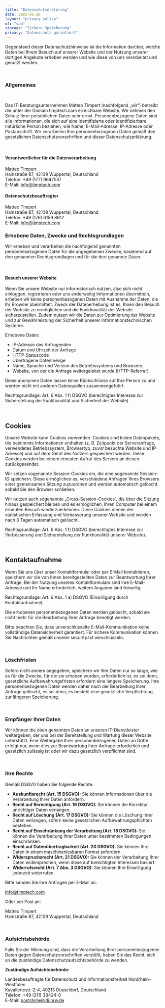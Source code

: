 ```yaml
---
title: "Datenschutzerklärung"
date: 2025-01-26
layout: "privacy_policy"
of: "von"
storage: "Sichere Speicherung"
privacy: "Datenschutz garantiert"
---
```


Gegenstand dieser Datenschutzhinweise ist die Information darüber, welche Daten bei Ihrem Besuch auf unserer Website und der Nutzung unserer dortigen Angebote erhoben werden und wie diese von uns verarbeitet und genutzt werden.

&nbsp;

### Allgemeines

&nbsp;

Das IT-Beratungsunternehmen Matteo Timpert (nachfolgend „wir“) betreibt die unter der Domain timptech.com erreichbare Website. Wir nehmen den Schutz Ihrer persönlichen Daten sehr ernst. Personenbezogene Daten sind alle Informationen, die sich auf eine identifizierte oder identifizierbare natürliche Person beziehen, wie Name, E-Mail-Adresse, IP-Adresse oder Postanschrift. Wir verarbeiten Ihre personenbezogenen Daten gemäß den gesetzlichen Datenschutzvorschriften und dieser Datenschutzerklärung.

&nbsp;

#### Verantwortlicher für die Datenverarbeitung
Matteo Timpert  
Hainstraße 87, 42109 Wuppertal, Deutschland  
Telefon: +49 (177) 9647537  
E-Mail: [info@timptech.com](mailto:info@timptech.com)

#### Datenschutzbeauftragter
Matteo Timpert  
Hainstraße 87, 42109 Wuppertal, Deutschland  
Telefon: +49 (176) 6159 8612  
E-Mail: [info@timptech.com](mailto:info@timptech.com)

### Erhobene Daten, Zwecke und Rechtsgrundlagen
Wir erheben und verarbeiten die nachfolgend genannten personenbezogenen Daten für die angegebenen Zwecke, basierend auf den genannten Rechtsgrundlagen und für die dort genannte Dauer.

&nbsp;

#### Besuch unserer Website
Wenn Sie unsere Website nur informatorisch nutzen, also sich nicht einloggen, registrieren oder uns anderweitig Informationen übermitteln, erheben wir keine personenbezogenen Daten mit Ausnahme der Daten, die Ihr Browser übermittelt. Zweck der Datenerhebung ist es, Ihnen den Besuch der Website zu ermöglichen und die Funktionalität der Website sicherzustellen. Zudem nutzen wir die Daten zur Optimierung der Website und zur Gewährleistung der Sicherheit unserer informationstechnischen Systeme.

Erhobene Daten:
- IP-Adresse des Anfragenden
- Datum und Uhrzeit der Anfrage
- HTTP-Statuscode
- Übertragene Datenmenge
- Name, Sprache und Version des Betriebssystems und Browsers
- Website, von der die Anfrage weitergeleitet wurde (HTTP-Referrer)

Diese anonymen Daten lassen keine Rückschlüsse auf Ihre Person zu und werden nicht mit anderen Datenquellen zusammengeführt.

Rechtsgrundlage: Art. 6 Abs. 1 f) DSGVO (berechtigtes Interesse zur Sicherstellung der Funktionalität und Sicherheit der Website).

&nbsp;

## Cookies

Unsere Website kann Cookies verwenden. Cookies sind kleine Datenpakete, die bestimmte Informationen enthalten (z. B. Zeitpunkt der Serveranfrage, verwendetes Betriebssystem, Browsertyp, zuvor besuchte Website und IP-Adresse) und auf dem Gerät des Nutzers gespeichert werden. Diese Cookies werden bei einem erneuten Aufruf des Servers an diesen zurückgesendet.

Wir setzen sogenannte Session-Cookies ein, die eine sogenannte Session-ID speichern. Diese ermöglichen es, verschiedene Anfragen Ihres Browsers einer gemeinsamen Sitzung zuzuordnen und werden automatisch gelöscht, sobald Sie den Browser schließen.

Wir nutzen auch sogenannte „Cross-Session-Cookies“, die über die Sitzung hinaus gespeichert bleiben und es ermöglichen, Ihren Computer bei einem erneuten Besuch wiederzuerkennen. Diese Cookies dienen der statistischen Erfassung und Verbesserung unserer Website und werden nach 3 Tagen automatisch gelöscht.

Rechtsgrundlage: Art. 6 Abs. 1 f) DSGVO (berechtigtes Interesse zur Verbesserung und Sicherstellung der Funktionalität unserer Website).

&nbsp;

## Kontaktaufnahme

Wenn Sie uns über unser Kontaktformular oder per E-Mail kontaktieren, speichern wir die von Ihnen bereitgestellten Daten zur Beantwortung Ihrer Anfrage. Bei der Nutzung unseres Kontaktformulars sind Ihre E-Mail-Adresse und Ihr Name erforderlich, weitere Angaben sind freiwillig.

Rechtsgrundlage: Art. 6 Abs. 1 a) DSGVO (Einwilligung durch Kontaktaufnahme).

Die erhobenen personenbezogenen Daten werden gelöscht, sobald sie nicht mehr für die Bearbeitung Ihrer Anfrage benötigt werden.

Bitte beachten Sie, dass unverschlüsselte E-Mail-Kommunikation keine vollständige Datensicherheit garantiert. Für sichere Kommunikation können Sie Nachrichten gemäß unserer security.txt verschlüsseln.

&nbsp;

### Löschfristen

Sofern nicht anders angegeben, speichern wir Ihre Daten nur so lange, wie es für die Zwecke, für die sie erhoben wurden, erforderlich ist, es sei denn, gesetzliche Aufbewahrungsfristen erfordern eine längere Speicherung. Ihre personenbezogenen Daten werden daher nach der Bearbeitung Ihrer Anfrage gelöscht, es sei denn, es besteht eine gesetzliche Verpflichtung zur längeren Speicherung.

&nbsp;

### Empfänger Ihrer Daten

Wir können die oben genannten Daten an unseren IT-Dienstleister weitergeben, der uns bei der Bereitstellung und Wartung dieser Website unterstützt. Eine Weitergabe Ihrer personenbezogenen Daten an Dritte erfolgt nur, wenn dies zur Beantwortung Ihrer Anfrage erforderlich und gesetzlich zulässig ist oder wir dazu gesetzlich verpflichtet sind.

&nbsp;

### Ihre Rechte

Gemäß DSGVO haben Sie folgende Rechte:

- **Auskunftsrecht (Art. 15 DSGVO):** Sie können Informationen über die Verarbeitung Ihrer Daten anfordern.
- **Recht auf Berichtigung (Art. 16 DSGVO):** Sie können die Korrektur unrichtiger Daten verlangen.
- **Recht auf Löschung (Art. 17 DSGVO):** Sie können die Löschung Ihrer Daten verlangen, sofern keine gesetzlichen Aufbewahrungspflichten bestehen.
- **Recht auf Einschränkung der Verarbeitung (Art. 18 DSGVO):** Sie können die Verarbeitung Ihrer Daten unter bestimmten Bedingungen einschränken.
- **Recht auf Datenübertragbarkeit (Art. 20 DSGVO):** Sie können Ihre Daten in einem maschinenlesbaren Format anfordern.
- **Widerspruchsrecht (Art. 21 DSGVO):** Sie können der Verarbeitung Ihrer Daten widersprechen, wenn diese auf berechtigten Interessen basiert.
- **Widerrufsrecht (Art. 7 Abs. 3 DSGVO):** Sie können Ihre Einwilligung jederzeit widerrufen.

Bitte senden Sie Ihre Anfragen per E-Mail an:

[info@timptech.com](mailto:info@timptech.com)

Oder per Post an:

Matteo Timpert  
Hainstraße 87, 42109 Wuppertal, Deutschland

&nbsp;

### Aufsichtsbehörde

Falls Sie der Meinung sind, dass die Verarbeitung Ihrer personenbezogenen Daten gegen Datenschutzvorschriften verstößt, haben Sie das Recht, sich an die zuständige Datenschutzaufsichtsbehörde zu wenden.

**Zuständige Aufsichtsbehörde:**

Landesbeauftragte für Datenschutz und Informationsfreiheit Nordrhein-Westfalen  
Kavalleriestr. 2-4, 40213 Düsseldorf, Deutschland  
Telefon: +49 (211) 38424-0  
E-Mail: [poststelle@ldi.nrw.de](mailto:poststelle@ldi.nrw.de)
